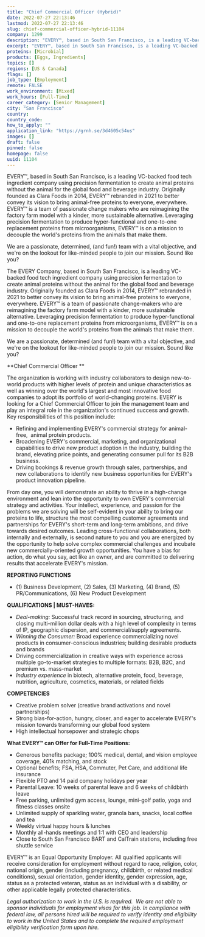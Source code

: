 ```yaml
---
title: "Chief Commercial Officer (Hybrid)"
date: 2022-07-27 22:13:46
lastmod: 2022-07-27 22:13:46
slug: chief-commercial-officer-hybrid-11104
company: 1299
description: "EVERY™, based in South San Francisco, is a leading VC-backed food tech ingredient company using precision fermentation to create animal proteins without the animal for the global food and beverage industry. Originally founded as Clara Foods in 2014, EVERY™ rebranded in 2021 to better convey its vision to bring animal-free proteins to everyone, everywhere. EVERY™ is a team of passionate change makers who are reimagining the factory farm model with a kinder, more sustainable alternative."
excerpt: "EVERY™, based in South San Francisco, is a leading VC-backed food tech ingredient company using precision fermentation to create animal proteins without the animal for the global food and beverage industry. Originally founded as Clara Foods in 2014, EVERY™ rebranded in 2021 to better convey its vision to bring animal-free proteins to everyone, everywhere. EVERY™ is a team of passionate change makers who are reimagining the factory farm model with a kinder, more sustainable alternative."
proteins: [Microbial]
products: [Eggs, Ingredients]
topics: []
regions: [US & Canada]
flags: []
job_type: [Employment]
remote: FALSE
work_environment: [Mixed]
work_hours: [Full-Time]
career_category: [Senior Management]
city: "San Francisco"
country: 
country_code: 
how_to_apply: ""
application_link: "https://grnh.se/3d4605c54us"
images: []
draft: false
pinned: false
homepage: false
uuid: 11104
---
```

EVERY™, based in South San Francisco, is a leading VC-backed food tech
ingredient company using precision fermentation to create animal
proteins without the animal for the global food and beverage industry.
Originally founded as Clara Foods in 2014, EVERY™ rebranded in 2021 to
better convey its vision to bring animal-free proteins to everyone,
everywhere. EVERY™ is a team of passionate change makers who are
reimagining the factory farm model with a kinder, more sustainable
alternative. Leveraging precision fermentation to produce
hyper-functional and one-to-one replacement proteins from
microorganisms, EVERY™ is on a mission to decouple the world's proteins
from the animals that make them.

We are a passionate, determined, (and fun!) team with a vital objective,
and we\'re on the lookout for like-minded people to join our mission.
Sound like you?

The EVERY Company, based in South San Francisco, is a leading VC-backed
food tech ingredient company using precision fermentation to create
animal proteins without the animal for the global food and beverage
industry. Originally founded as Clara Foods in 2014, EVERY™ rebranded in
2021 to better convey its vision to bring animal-free proteins to
everyone, everywhere. EVERY™ is a team of passionate change-makers who
are reimagining the factory farm model with a kinder, more sustainable
alternative. Leveraging precision fermentation to produce
hyper-functional and one-to-one replacement proteins from
microorganisms, EVERY™ is on a mission to decouple the world's proteins
from the animals that make them.

We are a passionate, determined (and fun!) team with a vital objective,
and we\'re on the lookout for like-minded people to join our mission.
Sound like you?

**Chief Commercial Officer **

The organization is working with industry collaborators to design
new-to-world products with higher levels of protein and unique
characteristics as well as winning over the world's largest and most
innovative food companies to adopt its portfolio of world-changing
proteins. EVERY is looking for a Chief Commercial Officer to join the
management team and play an integral role in the organization's
continued success and growth. Key responsibilities of this position
include: 

-   Refining and implementing EVERY's commercial strategy for
    animal-free,  animal protein products.  
-   Broadening EVERY's commercial, marketing, and organizational
    capabilities to drive new product adoption in the industry, building
    the brand, elevating price points, and generating consumer pull for
    its B2B business.
-   Driving bookings & revenue growth through sales, partnerships, and
    new collaborations to identify new business opportunities for
    EVERY's product innovation pipeline.  

From day one, you will demonstrate an ability to thrive in a high-change
environment and lean into the opportunity to own EVERY's commercial
strategy and activities. Your intellect, experience, and passion for the
problems we are solving will be self-evident in your ability to bring
our proteins to life, structure the most compelling customer agreements
and partnerships for EVERY's short-term and long-term ambitions, and
drive towards desired outcomes. Leading cross-functional collaborations,
both internally and externally, is second nature to you and you are
energized by the opportunity to help solve complex commercial challenges
and incubate new commercially-oriented growth opportunities. You have a
bias for action, do what you say, act like an owner, and are committed
to delivering results that accelerate EVERY's mission.

**REPORTING FUNCTIONS**

-   \(1\) Business Development, (2) Sales, (3) Marketing, (4) Brand, (5)
    PR/Communications, (6) New Product Development

**QUALIFICATIONS \| MUST-HAVES:**

-   *Deal-making:* Successful track record in sourcing, structuring, and
    closing multi-million dollar deals with a high level of complexity
    in terms of IP, geographic dispersion, and commercial/supply
    agreements.  
-   *Winning the Consumer:* Broad experience commercializing novel
    products in consumer-conscious industries; building desirable
    products and brands
-   Driving commercialization in creative ways with experience across
    multiple go-to-market strategies to multiple formats: B2B, B2C, and
    premium vs. mass-market
-   *Industry experience* in biotech, alternative protein, food,
    beverage, nutrition, agriculture, cosmetics, materials, or related
    fields

**COMPETENCIES**

-   Creative problem solver (creative brand activations and novel
    partnerships)
-   Strong bias-for-action, hungry, closer, and eager to accelerate
    EVERY's mission towards transforming our global food system 
-   High intellectual horsepower and strategic chops

**What EVERY™ can Offer for Full-Time Positions:**

-   Generous benefits package; 100% medical, dental, and vision employee
    coverage, 401k matching, and stock
-   Optional benefits; FSA, HSA, Commuter, Pet Care, and additional life
    insurance
-   Flexible PTO and 14 paid company holidays per year
-   Parental Leave: 10 weeks of parental leave and 6 weeks of childbirth
    leave
-   Free parking, unlimited gym access, lounge, mini-golf patio, yoga
    and fitness classes onsite
-   Unlimited supply of sparkling water, granola bars, snacks, local
    coffee and tea
-   Weekly virtual happy hours & lunches
-   Monthly all-hands meetings and 1:1 with CEO and leadership
-   Close to South San Francisco BART and CalTrain stations, including
    free shuttle service

EVERY™ is an Equal Opportunity Employer. All qualified applicants will
receive consideration for employment without regard to race, religion,
color, national origin, gender (including pregnancy, childbirth, or
related medical conditions), sexual orientation, gender identity, gender
expression, age, status as a protected veteran, status as an individual
with a disability, or other applicable legally protected
characteristics.

*Legal authorization to work in the U.S. is required.  We are not able
to sponsor individuals for employment visas for this job. In compliance
with federal law, all persons hired will be required to verify identity
and eligibility to work in the United States and to complete the
required employment eligibility verification form upon hire.*
